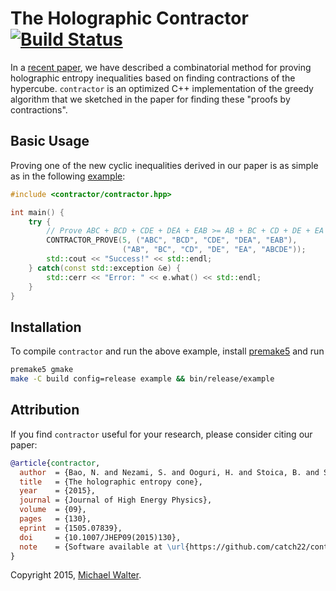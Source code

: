 The Holographic Contractor [![Build Status](https://travis-ci.org/catch22/contractor.svg)](https://travis-ci.org/catch22/contractor)
==========================

In a [recent paper](http://arxiv.org/abs/1505.07839), we have described a combinatorial method for proving holographic entropy inequalities based on finding contractions of the hypercube.
`contractor` is an optimized C++ implementation of the greedy algorithm that we sketched in the paper for finding these "proofs by contractions".


Basic Usage
-----------

Proving one of the new cyclic inequalities derived in our paper is as simple as in the following [example](example.cpp):

~~~cpp
#include <contractor/contractor.hpp>

int main() {
    try {
        // Prove ABC + BCD + CDE + DEA + EAB >= AB + BC + CD + DE + EA + ABCDE
        CONTRACTOR_PROVE(5, ("ABC", "BCD", "CDE", "DEA", "EAB"),
                         ("AB", "BC", "CD", "DE", "EA", "ABCDE"));
        std::cout << "Success!" << std::endl;
    } catch(const std::exception &e) {
        std::cerr << "Error: " << e.what() << std::endl;
    }
}

~~~


Installation
------------

To compile `contractor` and run the above example, install [premake5](https://premake.github.io) and run

~~~bash
premake5 gmake
make -C build config=release example && bin/release/example
~~~


Attribution
-----------

If you find `contractor` useful for your research, please consider citing our paper:

~~~bibtex
@article{contractor,
  author  = {Bao, N. and Nezami, S. and Ooguri, H. and Stoica, B. and Sully, J. and Walter, M.},
  title   = {The holographic entropy cone},
  year    = {2015},
  journal = {Journal of High Energy Physics},
  volume  = {09},
  pages   = {130},
  eprint  = {1505.07839},
  doi     = {10.1007/JHEP09(2015)130},
  note    = {Software available at \url{https://github.com/catch22/contractor/}.},
}
~~~

Copyright 2015, [Michael Walter](michael.walter@stanford.edu).
